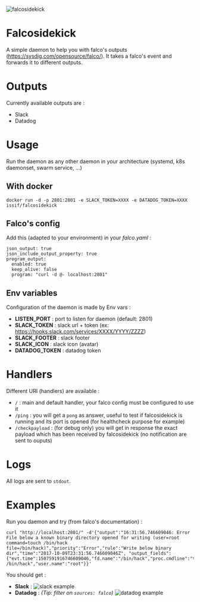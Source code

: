 ![falcosidekick](https://github.com/Issif/falcosidekick/raw/master/imgs/falcosidekick.png)


# Falcosidekick
A simple daemon to help you with falco's outputs (https://sysdig.com/opensource/falco/). It takes a falco's event and forwards it to different outputs. 

# Outputs

Currently available outputs are :
* Slack
* Datadog

# Usage

Run the daemon as any other daemon in your architecture (systemd, k8s daemonset, swarm service, ...)

## With docker
```
docker run -d -p 2801:2801 -e SLACK_TOKEN=XXXX -e DATADOG_TOKEN=XXXX issif/falcosidekick
```

## Falco's config

Add this (adapted to your environment) in your *falco.yaml* :
```
json_output: true
json_include_output_property: true
program_output:
  enabled: true
  keep_alive: false
  program: "curl -d @- localhost:2801"
```

## Env variables 

Configuration of the daemon is made by Env vars :

* **LISTEN_PORT** : port to listen for daemon (default: 2801)
* **SLACK_TOKEN** : slack url + token (ex: https://hooks.slack.com/services/XXXX/YYYY/ZZZZ)
* **SLACK_FOOTER** : slack footer
* **SLACK_ICON** : slack icon (avatar)
* **DATADOG_TOKEN** : datadog token

# Handlers

Different URI (handlers) are available :

* `/` : main and default handler, your falco config must be configured to use it
* `/ping` : you will get a  `pong` as answer, useful to test if falcosidekick is running and its port is opened (for healthcheck purpose for example)
* `/checkpayload` : (for debug only) you will get in response the exact payload which has been received by falcosidekick (no notification are sent to ouputs)

# Logs

All logs are sent to `stdout`.

# Examples

Run you daemon and try (from falco's documentation) :
```
curl "http://localhost:2801/" -d'{"output":"16:31:56.746609046: Error File below a known binary directory opened for writing (user=root command=touch /bin/hack file=/bin/hack)","priority":"Error","rule":"Write below binary dir","time":"2017-10-09T23:31:56.746609046Z", "output_fields": {"evt.time":1507591916746609046,"fd.name":"/bin/hack","proc.cmdline":"touch /bin/hack","user.name":"root"}}'
```

You should get :

* **Slack** :
![slack example](https://github.com/Issif/falcosidekick/raw/master/imgs/slack.png)
* **Datadog** :
*(Tip: filter on `sources: falco`)*
![datadog example](https://github.com/Issif/falcosidekick/raw/master/imgs/datadog.png)
